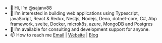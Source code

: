 - 👋 Hi, I’m @sajanv88
- 👀 I’m interested in building web applications using  Typescript, javaScript, React & Redux, Nestjs, Nodejs, Deno, dotnet-core, C#, Abp framework, svelte, Docker, microk8s, azure, MongoDB and Postgres
- 💞️ I’m available for consulting and development support for anyone.
- 📫 How to reach me [Email](connect@sajankumarv.com) | [Website](https://sajankumarv.com) | [Blog](https://blogs.sajankumarv.com)

<!---
sajanv88/sajanv88 is a ✨ particular ✨ repository because its `README.md` (this file) appears on your GitHub profile.
You can click the Preview link to take a look at your changes.
--->
